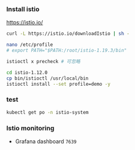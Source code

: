 ### Install istio
https://istio.io/


```sh
curl -L https://istio.io/downloadIstio | sh -

nano /etc/profile
# export PATH="$PATH:/root/istio-1.19.3/bin"

istioctl x precheck # 可忽略

cd istio-1.12.0
cp bin/istioctl /usr/local/bin
istioctl install --set profile=demo -y
```

### test
```bash
kubectl get po -n istio-system
```

### Istio monitoring

- Grafana dashboard `7639`
